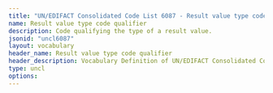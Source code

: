 ```yaml
---
title: "UN/EDIFACT Consolidated Code List 6087 - Result value type code qualifier (20B) JSON-LD Vocabulary"
name: Result value type code qualifier
description: Code qualifying the type of a result value.
jsonid: "uncl6087"
layout: vocabulary
header_name: Result value type code qualifier
header_description: Vocabulary Definition of UN/EDIFACT Consolidated Code List 6087 - Result value type code qualifier (20B) semantics in HTML format. JSON-LD format is available at [uncl6087.jsonld](/vocabulary/uncl6087.jsonld)
type: uncl
options:
---
```

